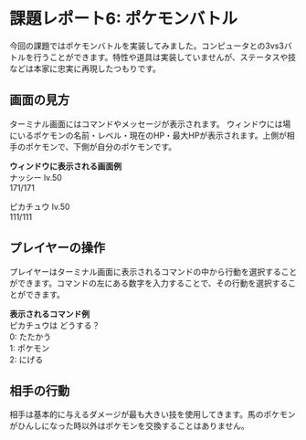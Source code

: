 # 課題レポート6: ポケモンバトル
今回の課題ではポケモンバトルを実装してみました。コンピュータとの3vs3バトルを行うことができます。特性や道具は実装していませんが、ステータスや技などは本家に忠実に再現したつもりです。

## 画面の見方  
ターミナル画面にはコマンドやメッセージが表示されます。
ウィンドウには場にいるポケモンの名前・レベル・現在のHP・最大HPが表示されます。上側が相手のポケモンで、下側が自分のポケモンです。

**ウィンドウに表示される画面例**  
ナッシー lv.50  
171/171  
  
  
  
ピカチュウ lv.50  
111/111  
  
## プレイヤーの操作  
プレイヤーはターミナル画面に表示されるコマンドの中から行動を選択することができます。コマンドの左にある数字を入力することで、その行動を選択することができます。

**表示されるコマンド例**  
ピカチュウは どうする？  
0: たたかう  
1: ポケモン  
2: にげる  
  
## 相手の行動  
相手は基本的に与えるダメージが最も大きい技を使用してきます。馬のポケモンがひんしになった時以外はポケモンを交換することはありません。


